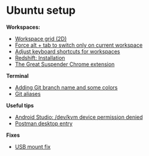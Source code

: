 # Ubuntu setup

**Workspaces:**
- [Workspace grid (2D)](workspace-grid-2d.md)
- [Force alt + tab to switch only on current workspace](switch-only-on-current-workspace.md)
- [Adjust keyboard shortcuts for workspaces](workspace-keyboard-shortcuts.md)
- [Redshift: Installation](redshift-installation.md)
- [The Great Suspender Chrome extension](thegreatsuspender.md)

**Terminal**
- [Adding Git branch name and some colors](git-branch-name-and-colors.md)
- [Git aliases](git-aliases.md)

**Useful tips**
- [Android Studio: /dev/kvm device permission denied](https://stackoverflow.com/questions/37300811/android-studio-dev-kvm-device-permission-denied/45749003#45749003)
- [Postman desktop entry](https://gist.github.com/hauthorn/d1da427b16133776bd8c65db802bc6ad#gistcomment-2392810)

**Fixes**
- [USB mount fix](usb-mount-fix.md)
